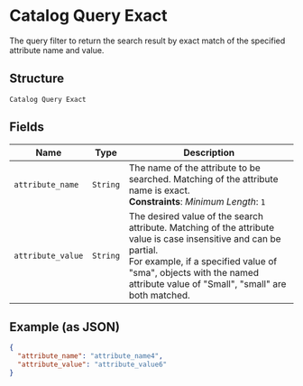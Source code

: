 
# Catalog Query Exact

The query filter to return the search result by exact match of the specified attribute name and value.

## Structure

`Catalog Query Exact`

## Fields

| Name | Type | Description |
|  --- | --- | --- |
| `attribute_name` | `String` | The name of the attribute to be searched. Matching of the attribute name is exact.<br>**Constraints**: *Minimum Length*: `1` |
| `attribute_value` | `String` | The desired value of the search attribute. Matching of the attribute value is case insensitive and can be partial.<br>For example, if a specified value of "sma", objects with the named attribute value of "Small", "small" are both matched. |

## Example (as JSON)

```json
{
  "attribute_name": "attribute_name4",
  "attribute_value": "attribute_value6"
}
```


